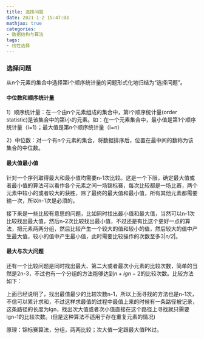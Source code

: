 ```yaml
---
title: 选择问题
date: 2021-1-2 15:47:03
mathjax: true
categories:
- 数据结构与算法
tags: 
- 线性选择
---
```


### 选择问题

从n个元素的集合中选择第i个顺序统计量的问题形式化地归结为“选择问题”。

#### 中位数和顺序统计量

1）顺序统计量：在一个由n个元素组成的集合中，第i个顺序统计量(order statistic)是该集合中的第i小的元素。如：在一个元素集合中，最小值是第1个顺序统计量（i=1）；最大值是第n个顺序统计量（i=n）

2）中位数：对一个有n个元素的集合，将数据排序后，位置在最中间的数称为该集合的中位数。

#### 最大值最小值

针对一个序列取得最大和最小值均需要n-1次比较。这是一个下限，确定最大值或者最小值的算法可以看作各个元素之间一场锦标赛，每次比较都是一场比赛，两个元素中较小的或者较大的获胜，除了最终的最大值和最小值，所有其他元素都需要输一次，所以n-1次是必须的。

接下来是一些比较有意思的问题，比如同时找出最小值和最大值，当然可以n-1次比较找出最大值，然后n-2次比较找出最小值，不过还是有比这个更好一点的算法，把元素两两分组，然后比较产生一个较大的值和较小的值，然后较大的值中产生最大值，较小的值中产生最小值，此时需要比较操作的次数至多3|_n/2_|。

#### 最大与次大问题

还有一个比较问题是同时找出最大、第二大或者最次小元素的比较次数，简单的当然是2n-3，不过也有一个分组的方法能够达到$n+lgn-2$的比较次数。比较方法如下：

上面已经说明了，找出最值最少的比较次数n-1，所以上面寻找的方法也是n-1次，不信可以累计求和，不过这样求最值的过程中最值上来的时候有一条路径被记录，这条路径的长度为lgn，找出次大值或者次小值直接在这个路径上寻找就只需要lgn-1的比较次数。(但是这种算法不适用于存在重复元素的情况)

原理：锦标赛算法，分组，两两比较；次大值一定跟最大值PK过。

